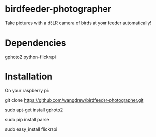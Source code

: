 birdfeeder-photographer
=======================

Take pictures with a dSLR camera of birds at your feeder automatically!

Dependencies
============
gphoto2
python-flickrapi

Installation
============

On your raspberry pi:

git clone https://github.com/wangdrew/birdfeeder-photographer.git

sudo apt-get install gphoto2

sudo pip install parse

sudo easy_install flickrapi
